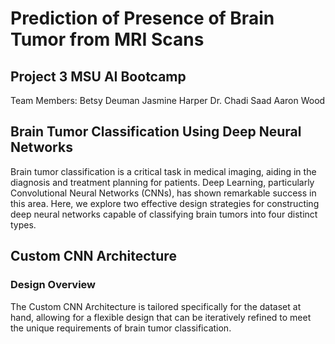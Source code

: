 # Prediction of Presence of Brain Tumor from MRI Scans
## Project 3 MSU AI Bootcamp
Team Members: Betsy Deuman	Jasmine Harper	Dr. Chadi Saad	Aaron Wood

## Brain Tumor Classification Using Deep Neural Networks

Brain tumor classification is a critical task in medical imaging, aiding in the diagnosis and treatment planning for patients. Deep Learning, particularly Convolutional Neural Networks (CNNs), has shown remarkable success in this area. Here, we explore two effective design strategies for constructing deep neural networks capable of classifying brain tumors into four distinct types.

## Custom CNN Architecture 
### Design Overview
The Custom CNN Architecture is tailored specifically for the dataset at hand, allowing for a flexible design that can be iteratively refined to meet the unique requirements of brain tumor classification.

